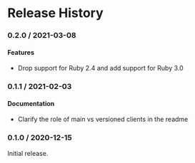 # Release History

### 0.2.0 / 2021-03-08

#### Features

* Drop support for Ruby 2.4 and add support for Ruby 3.0

### 0.1.1 / 2021-02-03

#### Documentation

* Clarify the role of main vs versioned clients in the readme

### 0.1.0 / 2020-12-15

Initial release.

